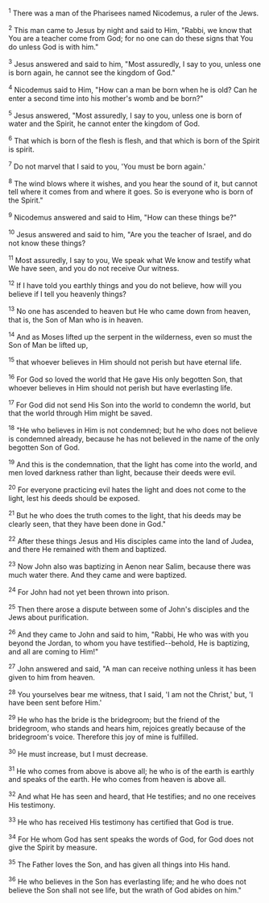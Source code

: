 <sup>1</sup> 
There was a man of the Pharisees named Nicodemus, a ruler of the Jews. 

<sup>2</sup> 
This man came to Jesus by night and said to Him, "Rabbi, we know that You are a teacher come from God; for no one can do these signs that You do unless God is with him." 

<sup>3</sup> 
Jesus answered and said to him, "Most assuredly, I say to you, unless one is born again, he cannot see the kingdom of God." 

<sup>4</sup> 
Nicodemus said to Him, "How can a man be born when he is old? Can he enter a second time into his mother's womb and be born?" 

<sup>5</sup> 
Jesus answered, "Most assuredly, I say to you, unless one is born of water and the Spirit, he cannot enter the kingdom of God. 

<sup>6</sup> 
That which is born of the flesh is flesh, and that which is born of the Spirit is spirit. 

<sup>7</sup> 
Do not marvel that I said to you, 'You must be born again.' 

<sup>8</sup> 
The wind blows where it wishes, and you hear the sound of it, but cannot tell where it comes from and where it goes. So is everyone who is born of the Spirit." 

<sup>9</sup> 
Nicodemus answered and said to Him, "How can these things be?" 

<sup>10</sup> 
Jesus answered and said to him, "Are you the teacher of Israel, and do not know these things? 

<sup>11</sup> 
Most assuredly, I say to you, We speak what We know and testify what We have seen, and you do not receive Our witness. 

<sup>12</sup> 
If I have told you earthly things and you do not believe, how will you believe if I tell you heavenly things? 

<sup>13</sup> 
No one has ascended to heaven but He who came down from heaven, that is, the Son of Man who is in heaven. 

<sup>14</sup> 
And as Moses lifted up the serpent in the wilderness, even so must the Son of Man be lifted up, 

<sup>15</sup> 
that whoever believes in Him should not perish but have eternal life. 

<sup>16</sup> 
For God so loved the world that He gave His only begotten Son, that whoever believes in Him should not perish but have everlasting life. 

<sup>17</sup> 
For God did not send His Son into the world to condemn the world, but that the world through Him might be saved. 

<sup>18</sup> 
"He who believes in Him is not condemned; but he who does not believe is condemned already, because he has not believed in the name of the only begotten Son of God. 

<sup>19</sup> 
And this is the condemnation, that the light has come into the world, and men loved darkness rather than light, because their deeds were evil. 

<sup>20</sup> 
For everyone practicing evil hates the light and does not come to the light, lest his deeds should be exposed. 

<sup>21</sup> 
But he who does the truth comes to the light, that his deeds may be clearly seen, that they have been done in God." 

<sup>22</sup> 
After these things Jesus and His disciples came into the land of Judea, and there He remained with them and baptized. 

<sup>23</sup> 
Now John also was baptizing in Aenon near Salim, because there was much water there. And they came and were baptized. 

<sup>24</sup> 
For John had not yet been thrown into prison. 

<sup>25</sup> 
Then there arose a dispute between some of John's disciples and the Jews about purification. 

<sup>26</sup> 
And they came to John and said to him, "Rabbi, He who was with you beyond the Jordan, to whom you have testified--behold, He is baptizing, and all are coming to Him!" 

<sup>27</sup> 
John answered and said, "A man can receive nothing unless it has been given to him from heaven. 

<sup>28</sup> 
You yourselves bear me witness, that I said, 'I am not the Christ,' but, 'I have been sent before Him.' 

<sup>29</sup> 
He who has the bride is the bridegroom; but the friend of the bridegroom, who stands and hears him, rejoices greatly because of the bridegroom's voice. Therefore this joy of mine is fulfilled. 

<sup>30</sup> 
He must increase, but I must decrease. 

<sup>31</sup> 
He who comes from above is above all; he who is of the earth is earthly and speaks of the earth. He who comes from heaven is above all. 

<sup>32</sup> 
And what He has seen and heard, that He testifies; and no one receives His testimony. 

<sup>33</sup> 
He who has received His testimony has certified that God is true. 

<sup>34</sup> 
For He whom God has sent speaks the words of God, for God does not give the Spirit by measure. 

<sup>35</sup> 
The Father loves the Son, and has given all things into His hand. 

<sup>36</sup> 
He who believes in the Son has everlasting life; and he who does not believe the Son shall not see life, but the wrath of God abides on him."